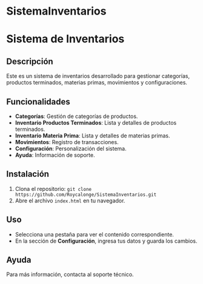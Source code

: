 # SistemaInventarios
# Sistema de Inventarios

## Descripción
Este es un sistema de inventarios desarrollado para gestionar categorías, productos terminados, materias primas, movimientos y configuraciones.

## Funcionalidades
- **Categorías**: Gestión de categorías de productos.
- **Inventario Productos Terminados**: Lista y detalles de productos terminados.
- **Inventario Materia Prima**: Lista y detalles de materias primas.
- **Movimientos**: Registro de transacciones.
- **Configuración**: Personalización del sistema.
- **Ayuda**: Información de soporte.

## Instalación
1. Clona el repositorio: `git clone https://github.com/Roycalonge/SistemaInventarios.git`
2. Abre el archivo `index.html` en tu navegador.

## Uso
- Selecciona una pestaña para ver el contenido correspondiente.
- En la sección de **Configuración**, ingresa tus datos y guarda los cambios.

## Ayuda
Para más información, contacta al soporte técnico.